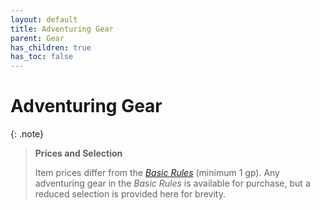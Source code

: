 ```yaml
---
layout: default
title: Adventuring Gear
parent: Gear
has_children: true
has_toc: false
---
```


# Adventuring Gear

{: .note}
> **Prices and Selection**
>
> Item prices differ from the _[Basic Rules](docs/more/DnD_BasicRules_2018.pdf)_ (minimum 1 gp). Any adventuring gear in the _Basic Rules_ is available for purchase, but a reduced selection is provided here for brevity.

<!-- #### Tools of the Trade

* **Provisions**: Rations and other essentials.
* **Lighting**: Torches, lanterns, and sources of light.
* **Medical**: Salves, potions, and healing magic.
* **Spellcasting**: Wands, scrolls, and spellbooks.
* **Tools**: Rope, backpacks, and more. -->

